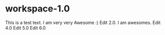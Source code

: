 workspace-1.0
=============

This is a test text. I am very very Awesome :)
Edit 2.0. I am awesomes. 
Edit 4.0
Edit 5.0
Edit 6.0